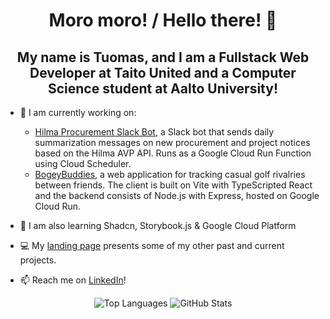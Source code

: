 <h1 align="center">Moro moro! / Hello there! 👋</h1>

<h2 align="center">My name is Tuomas, and I am a Fullstack Web Developer at Taito United and a Computer Science student at Aalto University!</h2>

- 🔭 I am currently working on:
    - [Hilma Procurement Slack Bot](https://github.com/tuomax7/slack-bot-hilma), a Slack bot that sends daily summarization messages on new procurement and project notices based on the Hilma AVP API. Runs as a Google Cloud Run Function using Cloud Scheduler.
    - [BogeyBuddies](https://github.com/tuomax7/bogeybuddies), a web application for tracking casual golf rivalries between friends. The client is built on Vite with TypeScripted React and the backend consists of Node.js with Express, hosted on Google Cloud Run.

- 🌱 I am also learning Shadcn, Storybook.js & Google Cloud Platform

- 💻 My [landing page](https://tuomasnummela.onrender.com/) presents some of my other past and current projects.

- 📫 Reach me on [LinkedIn](https://www.linkedin.com/in/tuomas-nummela/)!

<p align="center">
  <img align="top" src="https://github-readme-stats.vercel.app/api/top-langs/?username=tuomax7&layout=compact&theme=tokyonight&exclude_repo=Olfactory-VR,tuomax7.github.io" alt="Top Languages"/>
  <img align="top" src="https://github-readme-stats.vercel.app/api?username=tuomax7&show_icons=true&theme=tokyonight&exclude_repo=Olfactory-VR,tuomax7.github.io" alt="GitHub Stats" />

</p>




<!--
**tuomax7/tuomax7** is a ✨ _special_ ✨ repository because its `README.md` (this file) appears on your GitHub profile.

Here are some ideas to get you started:

- 🔭 I’m currently working on ...
- 🌱 I’m currently learning ...
- 👯 I’m looking to collaborate on ...
- 🤔 I’m looking for help with ...
- 💬 Ask me about ...
- 📫 How to reach me: ...
- 😄 Pronouns: ...
- ⚡ Fun fact: ...
-->

